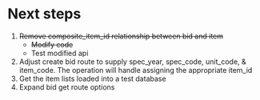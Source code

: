 # Next steps
1. ~~Remove composite_item_id relationship between bid and item~~
    - ~~Modify code~~
    - Test modified api
2. Adjust create bid route to supply spec_year, spec_code, unit_code, & item_code. The operation will handle assigning the appropriate item_id
3. Get the item lists loaded into a test database
4. Expand bid get route options